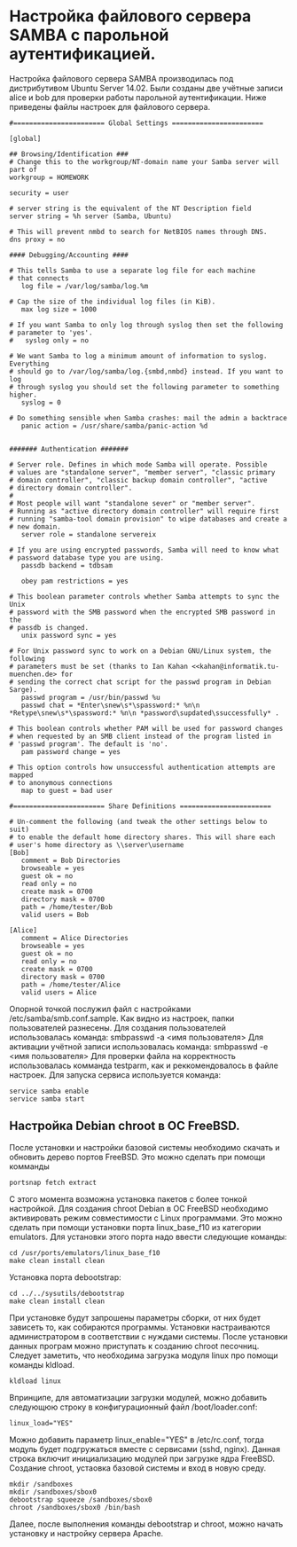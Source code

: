 Настройка файлового сервера SAMBA с парольной аутентификацией.
==============================================================

Настройка файлового сервера SAMBA производилась под дистрибутивом Ubuntu Server 14.02. Были созданы две учётные записи alice и bob для проверки работы парольной аутентификации. Ниже приведены файлы настроек для файлового сервера.

	#======================= Global Settings =======================

	[global]

	## Browsing/Identification ###
	# Change this to the workgroup/NT-domain name your Samba server will part of
	workgroup = HOMEWORK

	security = user

	# server string is the equivalent of the NT Description field
	server string = %h server (Samba, Ubuntu)

	# This will prevent nmbd to search for NetBIOS names through DNS.
	dns proxy = no

	#### Debugging/Accounting ####

	# This tells Samba to use a separate log file for each machine
	# that connects
	   log file = /var/log/samba/log.%m

	# Cap the size of the individual log files (in KiB).
	   max log size = 1000

	# If you want Samba to only log through syslog then set the following
	# parameter to 'yes'.
	#   syslog only = no

	# We want Samba to log a minimum amount of information to syslog. Everything
	# should go to /var/log/samba/log.{smbd,nmbd} instead. If you want to log
	# through syslog you should set the following parameter to something higher.
	   syslog = 0

	# Do something sensible when Samba crashes: mail the admin a backtrace
	   panic action = /usr/share/samba/panic-action %d


	####### Authentication #######

	# Server role. Defines in which mode Samba will operate. Possible
	# values are "standalone server", "member server", "classic primary
	# domain controller", "classic backup domain controller", "active
	# directory domain controller". 
	#
	# Most people will want "standalone sever" or "member server".
	# Running as "active directory domain controller" will require first
	# running "samba-tool domain provision" to wipe databases and create a
	# new domain.
	   server role = standalone servereix

	# If you are using encrypted passwords, Samba will need to know what
	# password database type you are using.  
	   passdb backend = tdbsam

	   obey pam restrictions = yes

	# This boolean parameter controls whether Samba attempts to sync the Unix
	# password with the SMB password when the encrypted SMB password in the
	# passdb is changed.
	   unix password sync = yes

	# For Unix password sync to work on a Debian GNU/Linux system, the following
	# parameters must be set (thanks to Ian Kahan <<kahan@informatik.tu-muenchen.de> for
	# sending the correct chat script for the passwd program in Debian Sarge).
	   passwd program = /usr/bin/passwd %u
	   passwd chat = *Enter\snew\s*\spassword:* %n\n *Retype\snew\s*\spassword:* %n\n *password\supdated\ssuccessfully* .

	# This boolean controls whether PAM will be used for password changes
	# when requested by an SMB client instead of the program listed in
	# 'passwd program'. The default is 'no'.
	   pam password change = yes

	# This option controls how unsuccessful authentication attempts are mapped
	# to anonymous connections
	   map to guest = bad user

	#======================= Share Definitions =======================

	# Un-comment the following (and tweak the other settings below to suit)
	# to enable the default home directory shares. This will share each
	# user's home directory as \\server\username
	[Bob]
	   comment = Bob Directories
	   browseable = yes
	   guest ok = no
	   read only = no
	   create mask = 0700
	   directory mask = 0700
	   path = /home/tester/Bob
	   valid users = Bob

	[Alice]
	   comment = Alice Directories
	   browseable = yes
	   guest ok = no
	   read only = no
	   create mask = 0700
	   directory mask = 0700
	   path = /home/tester/Alice
	   valid users = Alice

Опорной точкой послужил файл с настройками /etc/samba/smb.conf.sample. Как видно из настроек, папки пользователей разнесены. Для создания пользователей использовалась команда:
	smbpasswd -a <имя пользователя>
Для активации учётной записи использовалась команда:
	smbpasswd -e <имя пользователя>
Для проверки файла на корректность использовалась комманда testparm, как и реккомендовалось в файле настроек. Для запуска сервиса используется команда:

	service samba enable
	service samba start

Настройка Debian chroot в ОС FreeBSD.
-------------------------------------
После установки и настройки базовой системы необходимо скачать и обновить дерево портов FreeBSD. Это можно сделать при помощи комманды

	portsnap fetch extract

С этого момента возможна установка пакетов с более тонкой настройкой. Для создания chroot Debian в ОС FreeBSD необходимо активировать режим совместимости c Linux программами. Это можно сделать при помощи установки порта linux_base_f10 из категории emulators. Для установки этого порта надо ввести следующие команды:

	cd /usr/ports/emulators/linux_base_f10
	make clean install clean

Установка порта debootstrap:

	cd ../../sysutils/debootstrap
	make clean install clean

При установке будут запрошены параметры сборки, от них будет зависеть то, как собираются программы. Установки настраиваются администратором в соответствии с нуждами системы. После установки данных програм можно приступать к созданию chroot песочниц. Следует заметить, что необходима загрузка модуля linux про помощи команды kldload.

	kldload linux

Впринципе, для автоматизации загрузки модулей, можно добавить следующюю строку в конфигурационный файл /boot/loader.conf:

	linux_load="YES"

Можно добавить параметр linux_enable="YES" в /etc/rc.conf, тогда модуль будет подгружаться вместе с сервисами (sshd, nginx).
Данная строка включит инициализацию модулей при загрузке ядра FreeBSD. Создание chroot, устаовка базовой системы и вход в новую среду.

	mkdir /sandboxes
	mkdir /sandboxes/sbox0
	debootstrap squeeze /sandboxes/sbox0
	chroot /sandboxes/sbox0 /bin/bash

Далее, после выполнения команды debootstrap и chroot, можно начать установку и настройку сервера Apache. 
